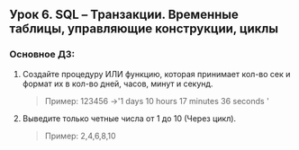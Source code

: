 ## Урок 6. SQL – Транзакции. Временные таблицы, управляющие конструкции, циклы
### Основное ДЗ:

1. Создайте процедуру ИЛИ функцию, которая принимает кол-во сек и формат их в кол-во дней, часов, минут и секунд.
    > Пример: 123456 ->'1 days 10 hours 17 minutes 36 seconds '

2. Выведите только четные числа от 1 до 10 (Через цикл).
    >Пример: 2,4,6,8,10

